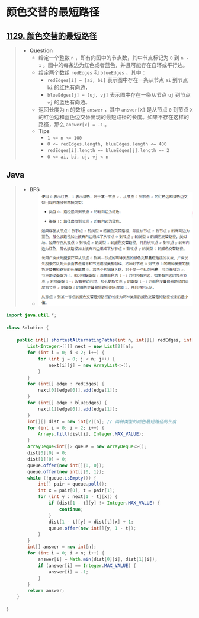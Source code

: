 # 颜色交替的最短路径

## [1129. 颜色交替的最短路径](https://leetcode.cn/problems/shortest-path-with-alternating-colors/)

> - **Question**
>   - 给定一个整数 `n` ，即有向图中的节点数，其中节点标记为 `0` 到 `n - 1` 。图中的每条边为红色或者蓝色，并且可能存在自环或平行边。
>   - 给定两个数组 `redEdges` 和 `blueEdges` ，其中：
>     - `redEdges[i] = [ai, bi]` 表示图中存在一条从节点 `ai` 到节点 `bi` 的红色有向边，
>     - `blueEdges[j] = [uj, vj]` 表示图中存在一条从节点 `uj` 到节点 `vj` 的蓝色有向边。
>   - 返回长度为 `n` 的数组 `answer` ，其中 `answer[X]` 是从节点 `0` 到节点 `X` 的红色边和蓝色边交替出现的最短路径的长度。如果不存在这样的路径，那么 `answer[x] = -1` 。
>   - **Tips**
>     - `1 <= n <= 100`
>     - `0 <= redEdges.length, blueEdges.length <= 400`
>     - `redEdges[i].length == blueEdges[j].length == 2`
>     - `0 <= ai, bi, uj, vj < n`

## Java

> - **BFS**
>   - ![image](./images/颜色交替的最短路径.png)

```java
import java.util.*;

class Solution {

    public int[] shortestAlternatingPaths(int n, int[][] redEdges, int[][] blueEdges) {
        List<Integer>[][] next = new List[2][n];
        for (int i = 0; i < 2; i++) {
            for (int j = 0; j < n; j++) {
                next[i][j] = new ArrayList<>();
            }
        }
        for (int[] edge : redEdges) {
            next[0][edge[0]].add(edge[1]);
        }
        for (int[] edge : blueEdges) {
            next[1][edge[0]].add(edge[1]);
        }
        int[][] dist = new int[2][n]; // 两种类型的颜色最短路径的长度
        for (int i = 0; i < 2; i++) {
            Arrays.fill(dist[i], Integer.MAX_VALUE);
        }
        ArrayDeque<int[]> queue = new ArrayDeque<>();
        dist[0][0] = 0;
        dist[1][0] = 0;
        queue.offer(new int[]{0, 0});
        queue.offer(new int[]{0, 1});
        while (!queue.isEmpty()) {
            int[] pair = queue.poll();
            int x = pair[0], t = pair[1];
            for (int y : next[1 - t][x]) {
                if (dist[1 - t][y] != Integer.MAX_VALUE) {
                    continue;
                }
                dist[1 - t][y] = dist[t][x] + 1;
                queue.offer(new int[]{y, 1 - t});
            }
        }
        int[] answer = new int[n];
        for (int i = 0; i < n; i++) {
            answer[i] = Math.min(dist[0][i], dist[1][i]);
            if (answer[i] == Integer.MAX_VALUE) {
                answer[i] = -1;
            }
        }
        return answer;
    }

}

```
